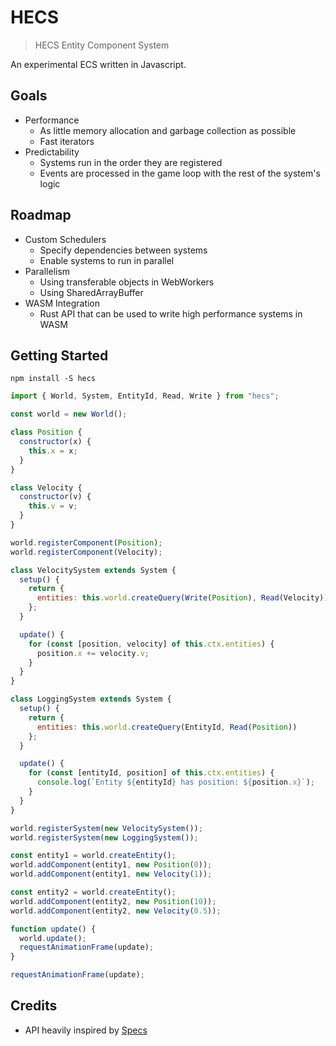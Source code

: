 # HECS

> HECS Entity Component System

An experimental ECS written in Javascript.

## Goals

- Performance
  - As little memory allocation and garbage collection as possible
  - Fast iterators
- Predictability
  - Systems run in the order they are registered
  - Events are processed in the game loop with the rest of the system's logic

## Roadmap

- Custom Schedulers
  - Specify dependencies between systems
  - Enable systems to run in parallel
- Parallelism
  - Using transferable objects in WebWorkers
  - Using SharedArrayBuffer
- WASM Integration
  - Rust API that can be used to write high performance systems in WASM

## Getting Started

```
npm install -S hecs
```

```js
import { World, System, EntityId, Read, Write } from "hecs";

const world = new World();

class Position {
  constructor(x) {
    this.x = x;
  }
}

class Velocity {
  constructor(v) {
    this.v = v;
  }
}

world.registerComponent(Position);
world.registerComponent(Velocity);

class VelocitySystem extends System {
  setup() {
    return {
      entities: this.world.createQuery(Write(Position), Read(Velocity))
    };
  }

  update() {
    for (const [position, velocity] of this.ctx.entities) {
      position.x += velocity.v;
    }
  }
}

class LoggingSystem extends System {
  setup() {
    return {
      entities: this.world.createQuery(EntityId, Read(Position))
    };
  }

  update() {
    for (const [entityId, position] of this.ctx.entities) {
      console.log(`Entity ${entityId} has position: ${position.x}`);
    }
  }
}

world.registerSystem(new VelocitySystem());
world.registerSystem(new LoggingSystem());

const entity1 = world.createEntity();
world.addComponent(entity1, new Position(0));
world.addComponent(entity1, new Velocity(1));

const entity2 = world.createEntity();
world.addComponent(entity2, new Position(10));
world.addComponent(entity2, new Velocity(0.5));

function update() {
  world.update();
  requestAnimationFrame(update);
}

requestAnimationFrame(update);
```

## Credits

- API heavily inspired by [Specs](https://github.com/slide-rs/specs)
